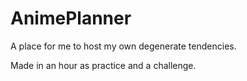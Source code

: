 # AnimePlanner
A place for me to host my own degenerate tendencies.

Made in an hour as practice and a challenge.
